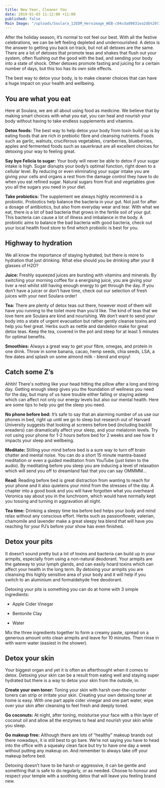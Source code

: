 ```yaml
---
title: New Year, Cleaner You
date: 2019-01-03 11:12:00 +11:00
published: false
Main Image: "/uploads/Soulara_12EDM_Heroimage_WEB-c04cda89831ea2db%20(1).jpg"
---
```


After the holiday season, it’s normal to not feel our best. With all the festive celebrations, we can be left feeling depleted and undernourished. A detox is the answer to getting you back on track, but not all detoxes are the same. There are a lot of detoxes that promote teas and shakes that flush out your system, often flushing out the good with the bad, and sending your body into a state of shock. Other detoxes promote fasting and juicing for a certain number of days, but this too has its own side effects.

The best way to detox your body, is to make cleaner choices that can have a huge impact on your health and wellbeing.

## You are what you eat

Here at Soulara, we are all about using food as medicine. We believe that by making smart choices with what you eat, you can heal and nourish your body without having to take endless supplements and vitamins.

**Detox foods:** The best way to help detox your body from toxin build up is by eating foods that are rich in prebiotic fibre and cleansing nutrients. Foods such as garlic, walnuts, cruciferous vegetables, cranberries, blueberries, apples and fermented foods such as sauerkraut are all excellent choices for detoxing your way to feeling great.

**Say bye Felicia to sugar:** Your body will never be able to detox if your sugar intake is high. Sugar disrupts your body’s optimal function, right down to a cellular level. By reducing or even eliminating your sugar intake you are giving your cells and organs a rest from the damage control they have to do when you eat refined sugar. Natural sugars from fruit and vegetables give you all the sugars you need in your diet.

**Take probiotics:** The supplement we always highly recommend is a probiotic. Probiotics help balance the bacteria in your gut. Not just for after a dosage of antibiotics, but also from everyday wear and tear. With what we eat, there is a lot of bad bacteria that grows in the fertile soil of your gut. This bacteria can cause a lot of illness and imbalance in the body. A probiotic aims to balance the bad bacteria with good bacteria, check out your local health food store to find which probiotic is best for you.

## Highway to hydration

We all know the importance of staying hydrated, but there is more to hydration that just drinking. What else should you be drinking after your 8 glasses of H2O?

**Juice:** Freshly squeezed juices are bursting with vitamins and minerals. By switching your morning coffee for a energising juice, you are giving your liver a rest whilst still having enough energy to get through the day. If you don’t have a juicer or don’t have time, check out our selection of fresh juices with your next Soulara order!

**Tea:** There are plenty of detox teas out there, however most of them will have you running to the toilet more than you’d like. The kind of teas that we love here are Soulara are kind and nourishing. We don’t want to send your body into a state of urgent evacuation but rather gently cleanse toxins and help you feel great. Herbs such as nettle and dandelion make for great detox teas. Keep the tea, covered in the pot and steep for at least 5 minutes for optimal benefits.

**Smoothies:** Always a great way to get your fibre, omegas, and protein in one drink. Throw in some banana, cacao, hemp seeds, chia seeds, LSA, a few dates and splash on some almond milk - blend and enjoy!

## Catch some Z’s

Ahhh! There's nothing like your head hitting the pillow after a long and tiring day. Getting enough sleep gives you the foundation of wellness you need for the day, but many of us have trouble either falling or staying asleep which can affect not only our energy levels but also our mental health. Here are some tips to help you get the sleep you need.

**No phone before bed:** It’s safe to say that an alarming number of us use our phones in bed, right up until we go to sleep but research out of Harvard University suggests that looking at screens before bed (including backlit ereaders) can dramatically affect your sleep, and your melatonin levels. Try not using your phone for 1-2 hours before bed for 2 weeks and see how it impacts your sleep and wellbeing.

**Meditate:** Stilling your mind before bed is a sure way to turn off brain chatter and mental noise. You can do a short 15 minute mantra-based meditation or even a guided meditation from YouTube (just listen to the audio). By meditating before you sleep you are inducing a level of relaxation which will send you off to dreamland fast that you can say  OMMMM...

**Read:** Reading before bed is great distraction from wanting to reach for your phone and it also quietens your mind from the stresses of the day. A chapter into a good book and you will have forgotten what you overheard Veronica say about you in the lunchroom, which would have normally kept you tossing and turning in aggravation all night.

**Tea time:** Drinking a sleepy time tea before bed helps your body and mind relax without any conscious effort. Herbs such as passionflower, valerian, chamomile and lavender make a great sleepy tea blend that will have you reaching for your PJ’s before your show has even finished.

## Detox your pits

It doesn’t sound pretty but a lot of toxins and bacteria can build up in your armpits, especially from using a non-natural deodorant. Your armpits are the gateway to your lymph glands, and can easily hoard toxins which can affect your health in the long term. By detoxing your armpits you are cleansing this highly sensitive area of your body and it will help if you switch to an aluminium and formaldehyde free deodorant.

Detoxing your pits is something you can do at home with 3 simple ingredients:

* Apple Cider Vinegar

* Bentonite Clay

* Water

Mix the three ingredients together to form a creamy paste, spread on a generous amount onto clean armpits and leave for 10 minutes. Then rinse in with warm water (easiest in the shower).

## Detox your skin

Your biggest organ and yet it is often an afterthought when it comes to detox. Detoxing your skin can be a result from eating well and staying super hydrated but there is a way to detox your skin from the outside, in.

**Create your own toner:** Toning your skin with harsh over-the-counter toners can strip or irritate your skin. Creating your own detoxing toner at home is easy. With one part apple cider vinegar and one part water, wipe over your skin after cleansing to feel fresh and deeply toned.

**Go coconuts:** At night, after toning, moisturise your face with a thin layer of coconut oil and allow all the enzymes to heal and nourish your skin while you sleep.

**Go makeup free:** Although there are lots of “healthy” makeup brands out there nowadays, it is still best to go bare. We’re not saying you have to head into the office with a squeaky clean face but try to have one day a week without putting any makeup on. And remember to always take off your makeup before bed.

Detoxing doesn’t have to be harsh or aggressive, it can be gentle and something that is safe to do regularly, or as needed. Choose to honour and respect your temple with a soothing detox that will leave you feeling brand new.

## 